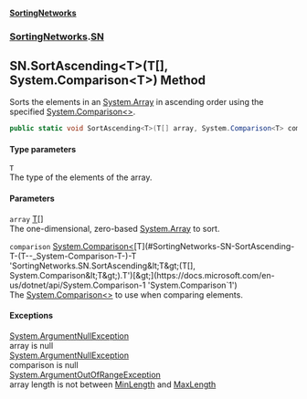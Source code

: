 #### [SortingNetworks](./index.md 'index')
### [SortingNetworks](./SortingNetworks.md 'SortingNetworks').[SN](./SortingNetworks-SN.md 'SortingNetworks.SN')
## SN.SortAscending&lt;T&gt;(T[], System.Comparison&lt;T&gt;) Method
Sorts the elements in an [System.Array](https://docs.microsoft.com/en-us/dotnet/api/System.Array 'System.Array') in ascending order using the specified [System.Comparison&lt;&gt;](https://docs.microsoft.com/en-us/dotnet/api/System.Comparison-1 'System.Comparison`1').  
```csharp
public static void SortAscending<T>(T[] array, System.Comparison<T> comparison);
```
#### Type parameters
<a name='SortingNetworks-SN-SortAscending-T-(T--_System-Comparison-T-)-T'></a>
`T`  
The type of the elements of the array.  
  
#### Parameters
<a name='SortingNetworks-SN-SortAscending-T-(T--_System-Comparison-T-)-array'></a>
`array` [T](#SortingNetworks-SN-SortAscending-T-(T--_System-Comparison-T-)-T 'SortingNetworks.SN.SortAscending&lt;T&gt;(T[], System.Comparison&lt;T&gt;).T')[[]](https://docs.microsoft.com/en-us/dotnet/api/System.Array 'System.Array')  
The one-dimensional, zero-based [System.Array](https://docs.microsoft.com/en-us/dotnet/api/System.Array 'System.Array') to sort.  
  
<a name='SortingNetworks-SN-SortAscending-T-(T--_System-Comparison-T-)-comparison'></a>
`comparison` [System.Comparison&lt;](https://docs.microsoft.com/en-us/dotnet/api/System.Comparison-1 'System.Comparison`1')[T](#SortingNetworks-SN-SortAscending-T-(T--_System-Comparison-T-)-T 'SortingNetworks.SN.SortAscending&lt;T&gt;(T[], System.Comparison&lt;T&gt;).T')[&gt;](https://docs.microsoft.com/en-us/dotnet/api/System.Comparison-1 'System.Comparison`1')  
The [System.Comparison&lt;&gt;](https://docs.microsoft.com/en-us/dotnet/api/System.Comparison-1 'System.Comparison`1') to use when comparing elements.  
  
#### Exceptions
[System.ArgumentNullException](https://docs.microsoft.com/en-us/dotnet/api/System.ArgumentNullException 'System.ArgumentNullException')  
array is null  
[System.ArgumentNullException](https://docs.microsoft.com/en-us/dotnet/api/System.ArgumentNullException 'System.ArgumentNullException')  
comparison is null  
[System.ArgumentOutOfRangeException](https://docs.microsoft.com/en-us/dotnet/api/System.ArgumentOutOfRangeException 'System.ArgumentOutOfRangeException')  
array length is not between [MinLength](./SortingNetworks-SN-MinLength.md 'SortingNetworks.SN.MinLength') and [MaxLength](./SortingNetworks-SN-MaxLength.md 'SortingNetworks.SN.MaxLength')  
